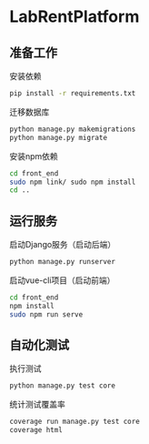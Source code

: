 # LabRentPlatform


## 准备工作
安装依赖

```bash
pip install -r requirements.txt
```

迁移数据库

```bash
python manage.py makemigrations
python manage.py migrate
```

安装npm依赖

```bash
cd front_end
sudo npm link/ sudo npm install
cd ..
```
## 运行服务

启动Django服务（启动后端）

```bash
python manage.py runserver
```

启动vue-cli项目（启动前端）

```bash
cd front_end
npm install
sudo npm run serve
```

## 自动化测试

执行测试

```bash
python manage.py test core
```

统计测试覆盖率

```bash
coverage run manage.py test core
coverage html
```